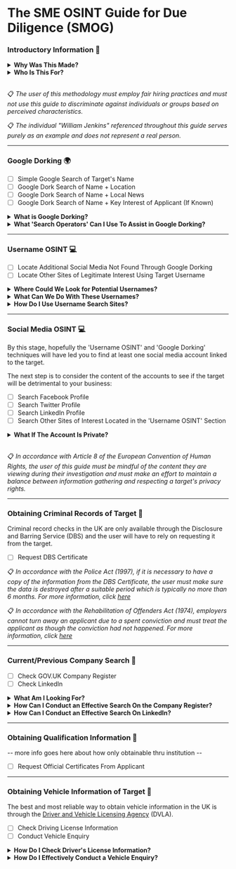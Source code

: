 # The SME OSINT Guide for Due Diligence (SMOG)

### Introductory Information 🌟

<details>

<summary><b>Why Was This Made?</b></summary>

  <br>
  
  This guide was made as part of my dissertation submission.
  
It has been found that while employers understand that background checks must be conducted, they do not know how to conduct them themselves. Literature has also found that reports often talk about the need for checks but do not discuss how to do so. 
  
This proposed methodology aims to have a user-friendly design and aims to be understandable to individuals at any level of technical ability.
  
By focusing on user comprehension, the methodology attempts to close the gap between the employers understanding of the need to conduct checks, and their ability to do so.
 
  <br>
  
</details>

<details>

<summary><b>Who Is This For?</b></summary>

  <br>
  
The primary audience for this is UK-based SMEs to help conduct their due dilligence in the background checking stage of hiring. This guide can be used by anyone. The examples provided and wording is, however, tailored towards hiring practices. 

</details>

<br>



📋 <i> The user of this methodology must employ fair hiring practices and must not use this guide to discriminate against individuals or groups based on perceived characteristics.  </i>

📋 <i> The individual "William Jenkins" referenced throughout this guide serves purely as an example and does not represent a real person. </i>
____________________________________________________________________________________________________________________

### Google Dorking 🌍

- [ ] Simple Google Search of Target's Name
- [ ] Google Dork Search of Name + Location
- [ ] Google Dork Search of Name + Local News
- [ ] Google Dork Search of Name + Key Interest of Applicant (If Known)

<details>

  <summary><b>What is Google Dorking?</b></summary>

  <br>

  Google Dorking (also known as Google Hacking) is the act of using advanced 'search operators' in the search bar of Google to obtain information that would be otherwise hard to find by refining your search results. 
  
  <br>
  
  By correctly utilising Google Dorking, you can uncover the following information that relates to this stage in the investigation:
  
  - Usernames <--- This is what we want to be looking for as a top priority
  - Personally Identifiable Information
  - Email Addresses
  
  <br>
  
</details>

<details>

<summary><b>What 'Search Operators' Can I Use To Assist in Google Dorking?</b></summary>
  
  <br>
  
| Operator | Usage | Example |
| --- | --- | --- |
| "" | Specifies words MUST be in search results | "William Jenkins" |
| - | Excludes words from search results | "William Jenkins" -Census |
| site: | Restricts results to a specific site | "William Jenkins" site:facebook.com |
| OR | Searches for multiple words as alternatives to one another | William OR Will |
| AND | Restricts results to those that include both words | "William Jenkins" AND "Cyber Security" |
| allintext: | Only shows results where the text is in | allintext:William Jenkins |

</details>

____________________________________________________________________________________________________________________

### Username OSINT 💻

- [ ] Locate Additional Social Media Not Found Through Google Dorking
- [ ] Locate Other Sites of Legitimate Interest Using Target Username

<details>

<summary><b>Where Could We Look for Potential Usernames?</b></summary>

<br>
  
The easiest and most obvious places to look are within the profile page of any identified social media pages from the results of Google Dorking. Once one username has been identified, this can be run through a 'Username Checking Site' to try to locate further accounts linked to the target.
  
| Site | Location | Example |
| --- | --- | --- |
| Facebook | Within the URL on the target's profile | facebook.com/Jenkins123/ |
| Twitter | Underneath the account name on the profile | @Jenkins123 |
| Linkedin | Within the URL on the target's profile | linkedin.com/in/Jenkins123/ |
| Tiktok | Within the URL on the target's profile | tiktok.com/@Jenkins123 |

<br>
  
</details>

<details>

<summary><b>What Can We Do With These Usernames?</b></summary>

  <br>
  
  The located usernames can be put into a 'Username Search Site' (See Table) which will crawl the internet for accounts with identical usernames and provide links to them for you in a clean and presentable format.
  
  | Site | Why? |
  | --- | --- |
  | [Whats My Name](https://whatsmyname.app/) | Tracks accounts based off username and categorises them by site type and provides a link to each |  
  | [Instant Username Search](https://instantusername.com/) | Well formatted and responsive site that updates as you type and displays found sites linked to that username in a tidy format |

  <br>
  
</details>

<details>

<summary><b>How Do I Use Username Search Sites?</b></summary>

  <br>
  
<details>
  
<summary><b>Whats My Name</b></summary>

<br>
  
On loading the website you will be greeted with the search bar seen below:
  
![image](https://github.com/ollijri/SMOG/assets/66912443/735ad882-2b5a-429a-aa49-dc38ded32723)
  
The blue button on the left allows you to tailor your search to accounts based off of a certain category. This includes but is not limited to dating, coding and shopping sites.
  
To begin searching, enter the username into the white box and press the green button. If you wish to add multiple usernames, add a new line and enter the next username below the first like so:
  
![image](https://github.com/ollijri/SMOG/assets/66912443/40ede48f-827f-475d-adf1-f1b5e7abced7)
  
This will produce a list of all the accounts which share a username with the ones you have entered. The information on the left and the right is the same, they are just formatted differently so use either depending on your preference.
  
  <br>
  
 <p align="center">
 <img src=https://github.com/ollijri/SMOG/assets/66912443/31246b8e-9c54-4497-9117-78b6f2e59174>
 <br>
   <i> The output on the left </i>
 <br>
   <br>
 <img src=https://github.com/ollijri/SMOG/assets/66912443/ba93ddd4-03e5-48b7-8b9c-ead728a1b5ca>
<br>
  <i> The output on the right </i>
   <br>
    <br>
 </p>
  
 <br>
  
</details>

<details>

<summary><b>Instant Username Search</b></summary>

  <br>
  
  On loading the website you will be greeted with the search bar seen below:
  
  ![image](https://github.com/ollijri/SMOG/assets/66912443/f82c9858-530d-451d-9c75-9d7e48784600)
  
  To begin searching, enter the username into the white box and the website will automatically populate with accounts. If you wish to use multiple usernames at once, 'Whats My Name' is a better site for you.
  
  As seen below, the accounts which have identical usernames will be crossed out, these can be clicked on to redirect the user to the site referenced on the box and to the account profile of the connected username
  
  ![image](https://github.com/ollijri/SMOG/assets/66912443/e84af528-e26d-4698-8894-c636110cc480)
  
  
</details>
  
</details>

____________________________________________________________________________________________________________________

### Social Media OSINT 💻

By this stage, hopefully the 'Username OSINT' and 'Google Dorking' techniques will have led you to find at least one social media account linked to the target. 


The next step is to consider the content of the accounts to see if the target will be detrimental to your business:

- [ ] Search Facebook Profile
- [ ] Search Twitter Profile
- [ ] Search LinkedIn Profile
- [ ] Search Other Sites of Interest Located in the 'Username OSINT' Section

<details>

<summary><b>What If The Account Is Private?</b></summary>
<br>
If the account is private, thats it. Its private. Do not believe the sources you see online that claim you can "sign up now to see all contents of a private account", they are scams.

</details>

<br>

📋 <i> In accordance with Article 8 of the European Convention of Human Rights, the user of this guide must be mindful of the content they are viewing during their investigation and must make an effort to maintain a balance between information gathering and respecting a target's privacy rights. </i>

____________________________________________________________________________________________________________________

### Obtaining Criminal Records of Target 👮

Criminal record checks in the UK are only available through the Disclosure and Barring Service (DBS) and the user will have to rely on requesting it from the target.

- [ ] Request DBS Certificate

📋 <i> In accordance with the Police Act (1997), if it is necessary to have a copy of the information from the DBS Certificate, the user must make sure the data is destroyed after a suitable period which is typically no more than 6 months. For more information, click [here](https://assets.publishing.service.gov.uk/government/uploads/system/uploads/attachment_data/file/474742/Code_of_Practice_for_Disclosure_and_Barring_Service_Nov_15.pdf) </i>


📋 <i> In accordance with the Rehabilitation of Offenders Act (1974), employers cannot turn away an applicant due to a spent conviction and must treat the applicant as though the conviction had not happened. For more information, click [here](https://www.gov.uk/government/publications/dbs-sample-policy-on-the-recruitment-of-ex-offenders/sample-policy-on-the-recruitment-of-ex-offenders) </i>
____________________________________________________________________________________________________________________

### Current/Previous Company Search 🏢

- [ ] Check GOV.UK Company Register
- [ ] Check LinkedIn

<details>

<summary><b>What Am I Looking For?</b></summary>

</details>

<details>

<summary><b>How Can I Conduct an Effective Search On the Company Register?</b></summary>

</details>

<details>

<summary><b>How Can I Conduct an Effective Search On LinkedIn?</b></summary>

</details>

____________________________________________________________________________________________________________________

### Obtaining Qualification Information 🏫

-- more info goes here about how only obtainable thru institution --

- [ ] Request Official Certificates From Applicant

____________________________________________________________________________________________________________________

### Obtaining Vehicle Information of Target 🚗

The best and most reliable way to obtain vehicle information in the UK is through the [Driver and Vehicle Licensing Agency](https://www.gov.uk/government/organisations/driver-and-vehicle-licensing-agency) (DVLA).

- [ ] Check Driving License Information
- [ ] Conduct Vehicle Enquiry

<details>

  <summary><b>How Do I Check Driver's License Information?</b></summary>
<br>
  
  The section of the DVLA website which the user will need to visit is the [Check Driving Information](https://www.gov.uk/check-driving-information) page. This allows the employer to find out whether the applicant has any penalty points or disqualifications:
  
  ![image](https://github.com/ollijri/SMOG/assets/66912443/e8703db7-beaa-4461-986c-0bc8fe419886)

  <br>
  
 📋 <i>A check code is also required which means getting consent from the applicant to share this information. The applicant will need to go [here](https://www.gov.uk/view-driving-licence) to get their sort code</i>
  
</details>

<details>

  <summary><b>How Do I Effectively Conduct a Vehicle Enquiry?</b></summary>
  <br>
  
  
  
</details>
